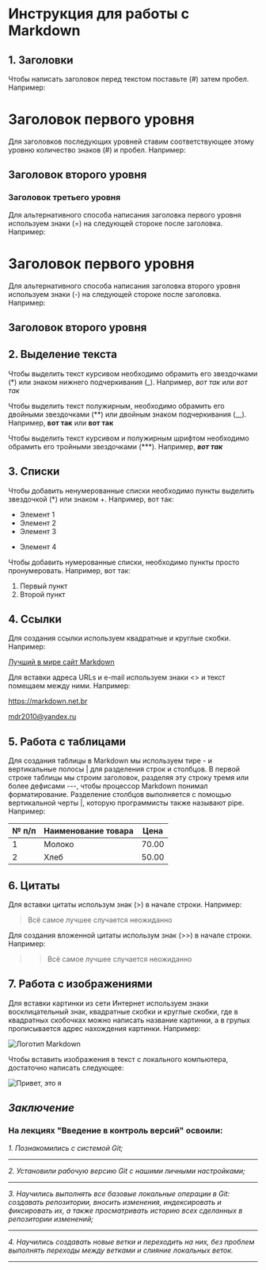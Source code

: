 # **Инструкция для работы с Markdown**

## 1. Заголовки

Чтобы написать заголовок перед текстом поставьте (#) затем пробел. Например:
# Заголовок первого уровня

Для заголовков последующих уровней ставим соответствующее этому уровню количество знаков (#) и пробел. Например:
## Заголовок второго уровня
### Заголовок третьего уровня

Для альтернативного способа написания заголовка первого уровня используем знаки (=) на следующей стороке после заголовка. Например:

Заголовок первого уровня
========================

Для альтернативного способа написания заголовка второго уровня используем знаки (-) на следующей стороке после заголовка. Например:

Заголовок второго уровня
------------------------

## 2. Выделение текста

Чтобы выделить текст курсивом необходимо обрамить его звездочками (*) или знаком нижнего подчеркивания (_). Например, *вот так* или _вот так_

Чтобы выделить текст полужирным, необходимо обрамить его двойными звездочками (**) или двойным знаком подчеркивания (__). Например, **вот так** или __вот так__

Чтобы выделить текст курсивом и полужирным шрифтом необходимо обрамить его тройными звездочками (***). Например, ***вот так***

## 3. Списки

Чтобы добавить ненумерованные списки необходимо пункты выделить звездочкой (*) или знаком +. Например, вот так:
* Элемент 1
* Элемент 2
* Элемент 3
+ Элемент 4

Чтобы добавить нумерованные списки, необходимо пункты просто пронумеровать. Например, вот так:
1. Первый пункт
2. Второй пункт

## 4. Сcылки

Для создания ссылки используем квадратные и круглые скобки. Например:

[Лучший в мире сайт Markdown](https://markdown.net.br)

Для вставки адреса URLs и e-mail используем знаки <> и текст помещаем между ними. Например:

<https://markdown.net.br>

<mdr2010@yandex.ru>

## 5. Работа с таблицами

Для создания таблицы в Markdown мы используем тире - и вертикальные полосы | для разделения строк и столбцов.
В первой строке таблицы мы строим заголовок, разделяя эту строку тремя или более дефисами ---, чтобы процессор Markdown понимал форматирование.
Разделение столбцов выполняется с помощью вертикальной черты |, которую программисты также называют pipe. Например:

| № п/п | Наименование товара | Цена |
|-------|---------------------|------|
|    1  | Молоко             | 70.00 |
| 2 | Хлеб | 50.00 |

## 6. Цитаты

Для вставки цитаты использум знак (>) в начале строки. Например:

> Всё самое лучшее случается неожиданно

Для создания вложенной цитаты использум знак (>>) в начале строки. Например:

>> Всё самое лучшее случается неожиданно

## 7. Работа с изображениями

Для вставки картинки из сети Интернет используем знаки восклицательный знак, квадратные скобки и круглые скобки, где в квадратных скобочках можно написать название картинки, а в грулых прописывается адрес нахождения картинки. Например:

![Логотип Markdown](https://markdown.net.br/assets/img/basic-syntax/markdown-logo-small.png)

Чтобы вставить изображения в текст с локального компьютера, достаточно написать следующее:

![Привет, это я](me.jpg)

## *Заключение*

### На лекциях "Введение в контроль версий" освоили:
*1. Познакомились с системой Git;*
***
*2. Установили рабочую версию Git с нашими личными настройками;*
***
*3. Научились выполнять все базовые локальные операции в Git: создавать  репозитории, вносить изменения, индексировать и фиксировать их, а также просматривать историю всех сделанных в репозитории изменений;*
___
*4. Научились создавать новые ветки и переходить на них, без проблем выполнять переходы между ветками и слияние локальных веток.*
___
